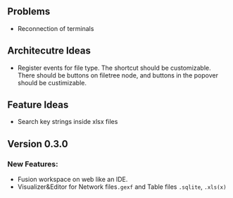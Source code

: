 ## Problems

- Reconnection of terminals

## Architecutre Ideas
- Register events for file type. The shortcut should be customizable. There should be buttons on filetree node, and buttons in the popover should be custimizable.

## Feature Ideas
- Search key strings inside xlsx files

## Version 0.3.0
### New Features:
- Fusion workspace on web like an IDE.
- Visualizer&Editor for Network files`.gexf` and Table files `.sqlite`, `.xls(x)`
